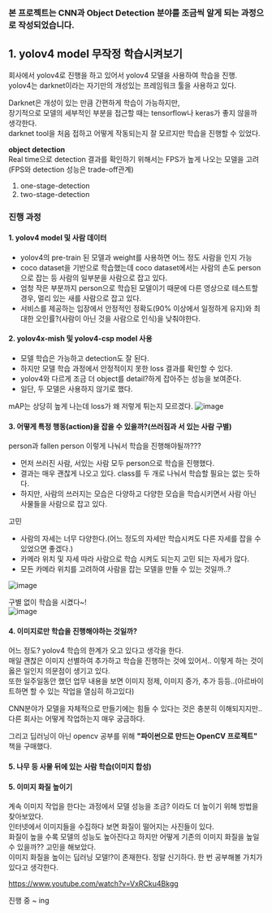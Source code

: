 ### 본 프로젝트는 CNN과 Object Detection 분야를 조금씩 알게 되는 과정으로 작성되었습니다.

## 1. yolov4 model 무작정 학습시켜보기
회사에서 yolov4로 진행을 하고 있어서 yolov4 모델을 사용하여 학습을 진행.<br/>
yolov4는 darknet이라는 자기만의 개성있는 프레임워크 툴을 사용하고 있다.<br/>

Darknet은 개성이 있는 만큼 간편하게 학습이 가능하지만,<br/>
장기적으로 모델의 세부적인 부분을 접근할 때는 tensorflow나 keras가 좋지 않을까 생각한다.<br/>
darknet tool을 처음 접하고 어떻게 작동되는지 잘 모르지만 학습을 진행할 수 있었다.<br/>

**object detection**<br/>
Real time으로 detection 결과를 확인하기 위해서는 FPS가 높게 나오는 모델을 고려(FPS와 detection 성능은 trade-off관계)
1. one-stage-detection  
2. two-stage-detection  


### 진행 과정
#### 1. yolov4 model 및 사람 데이터 
- yolov4의 pre-train 된 모델과 weight를 사용하면 어느 정도 사람을 인지 가능
- coco dataset을 기반으로 학습했는데 coco dataset에서는 사람의 손도 person으로 잡는 등 사람의 일부분을 사람으로 잡고 있다.
- 엄청 작은 부분까지 person으로 학습된 모델이기 때문에 다른 영상으로 테스트할 경우, 멀리 있는 새를 사람으로 잡고 있다.
- 서비스를 제공하는 입장에서 안정적인 정확도(90% 이상에서 일정하게 유지)와 최대한 오인률?(사람이 아닌 것을 사람으로 인식)을 낮춰야한다.

#### 2. yolov4x-mish 및 yolov4-csp model 사용
- 모델 학습은 가능하고 detection도 잘 된다.
- 하지만 모델 학습 과정에서 안정적이지 못한 loss 결과를 확인할 수 있다.
- yolov4와 다르게 조금 더 object를 detail?하게 잡아주는 성능을 보여준다.
- 일단, 두 모델은 사용하지 않기로 했다.

mAP는 상당히 높게 나는데 loss가 왜 저렇게 튀는지 모르겠다.
![image](https://user-images.githubusercontent.com/57121112/122663993-7cfd1000-d1d9-11eb-9a1f-5ecfc9736ec3.png)


#### 3. 어떻게 특정 행동(action)을 잡을 수 있을까?(쓰러짐과 서 있는 사람 구별)
person과 fallen person 이렇게 나눠서 학습을 진행해야될까???
- 먼저 쓰러진 사람, 서있는 사람 모두 person으로 학습을 진행했다.
- 결과는 매우 괜찮게 나오고 있다. class를 두 개로 나눠서 학습할 필요는 없는 듯하다.
- 하지만, 사람의 쓰러지는 모습은 다양하고 다양한 모습을 학습시키면서 사람 아닌 사물들을 사람으로 잡고 있다.  

고민      
 - 사람의 자세는 너무 다양한다.(어느 정도의 자세만 학습시켜도 다른 자세를 잡을 수 있었으면 좋겠다.)
 - 카메라 위치 및 자세 따라 사람으로 학습 시켜도 되는지 고민 되는 자세가 많다.
 - 모든 카메라 위치를 고려하여 사람을 잡는 모델을 만들 수 있는 것일까..?

![image](https://user-images.githubusercontent.com/57121112/120961845-8c239d00-c799-11eb-9b89-6b163cea922a.png)

구별 없이 학습을 시켰다~!  
![image](https://user-images.githubusercontent.com/57121112/122664055-e1b86a80-d1d9-11eb-8894-a01dd41cb11d.png)

#### 4. 이미지로만 학습을 진행해야하는 것일까?
어느 정도? yolov4 학습의 한계가 오고 있다고 생각을 한다.<br/>
매일 괜찮은 이미지 선별하여 추가하고 학습을 진행하는 것에 있어서.. 이렇게 하는 것이 옳은 일인지 의문점이 생기고 있다.  
또한 일주일동안 했던 업무 내용을 보면 이미지 정제, 이미지 증가, 추가 등등..(아르바이트하면 할 수 있는 작업을 열심히 하고있다)  

CNN분야가 모델을 자체적으로 만들기에는 힘들 수 있다는 것은 충분히 이해되지지만.. 다른 회사는 어떻게 작업하는지 매우 궁금하다.  

그리고 딥러닝이 아닌 opencv 공부를 위해 **"파이썬으로 만드는 OpenCV 프로젝트"** 책을 구매했다.

#### 5. 나무 등 사물 뒤에 있는 사람 학습(이미지 합성)



#### 5. 이미지 화질 높이기
계속 이미지 작업을 한다는 과정에서 모델 성능을 조금? 이라도 더 높이기 위해 방법을 찾아보았다.  
인터넷에서 이미지들을 수집하다 보면 화질이 떨어지는 사진들이 있다.  
화질이 높을 수록 모델의 성능도 높아진다고 하지만 어떻게 기존의 이미지 화질을 높일 수 있을까?? 고민을 해보았다.  
이미지 화질을 높이는 딥러닝 모델!?이 존재한다. 정말 신기하다. 한 번 공부해볼 가치가 있다고 생각한다.  

https://www.youtube.com/watch?v=VxRCku4Bkgg


진행 중 ~ ing
